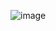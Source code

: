 ![image](https://user-images.githubusercontent.com/364615/127208325-0ab5d218-dd71-4cd1-870a-ff7d189bd239.png)
